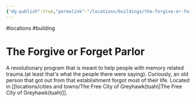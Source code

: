 ```yaml
---
{"dg-publish":true,"permalink":"/locations/buildings/the-forgive-or-forget-parlor/"}
---
```


#locations #building 
# The Forgive or Forget Parlor

A revolutionary program that is meant to help people with memory related trauma.(at least that's what the people there were saying). 
Curiously, an old person that got out from that establishment forgot most of their life.
Located in [[locations/cities and towns/The Free City of Greyhawk(tuah)\|The Free City of Greyhawk(tuah)]].